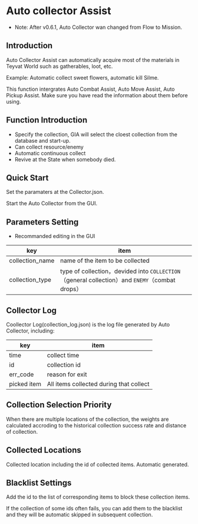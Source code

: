 # Auto collector Assist

- Note: After v0.6.1, Auto Collector wan changed from Flow to Mission.

## Introduction

Auto Collector Assist can automatically acquire most of the materials in Teyvat World such as gatherables, loot, etc.

Example: Automatic collect sweet flowers, automatic kill Silme.

This function intergrates Auto Combat Assist, Auto Move Assist, Auto Pickup Assist. Make sure you have read the information about them before using.

## Function Introduction

- Specify the collection, GIA will select the cloest collection from the database and start-up.
- Can collect resource/enemy
- Automatic continuous collect
- Revive at the State when somebody died.

## Quick Start

Set the paramaters at the Collector.json.

Start the Auto Collector from the GUI.

## Parameters Setting

- Recommanded editing in the GUI

| key             | item                                                                                           |
| --------------- | ---------------------------------------------------------------------------------------------- |
| collection_name | name of the item to be collected                                                               |
| collection_type | type of collection，devided into `COLLECTION`（general collection）and `ENEMY`（combat drops） |

## Collector Log

Coollector Log(collection_log.json) is the log file generated by Auto Collector, including:

| key         | item                                    |
| ----------- | --------------------------------------- |
| time        | collect time                            |
| id          | collection id                           |
| err_code    | reason for exit                         |
| picked item | All items collected during that collect |

## Collection Selection Priority

When there are multiple locations of the collection, the weights are calculated accroding to the historical collection success rate and distance of collection.

## Collected Locations

Collected location including the id of collected items. Automatic generated.

## Blacklist Settings

Add the id to the list of corresponding items to block these collection items.

If the collection of some ids often fails, you can add them to the blacklist and they will be automatic skipped in subsequent collection.
